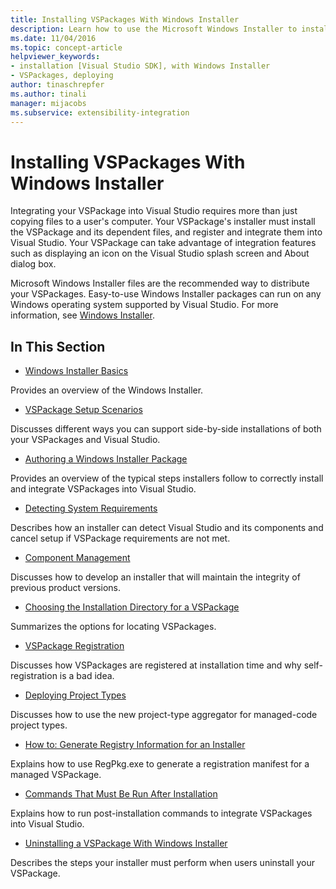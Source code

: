 ```yaml
---
title: Installing VSPackages With Windows Installer
description: Learn how to use the Microsoft Windows Installer to install a VSPackage and its dependent files, and register and integrate them into Visual Studio.
ms.date: 11/04/2016
ms.topic: concept-article
helpviewer_keywords:
- installation [Visual Studio SDK], with Windows Installer
- VSPackages, deploying
author: tinaschrepfer
ms.author: tinali
manager: mijacobs
ms.subservice: extensibility-integration
---
```

# Installing VSPackages With Windows Installer

Integrating your VSPackage into Visual Studio requires more than just copying files to a user's computer. Your VSPackage's installer must install the VSPackage and its dependent files, and register and integrate them into Visual Studio. Your VSPackage can take advantage of integration features such as displaying an icon on the Visual Studio splash screen and About dialog box.

 Microsoft Windows Installer files are the recommended way to distribute your VSPackages. Easy-to-use Windows Installer packages can run on any Windows operating system supported by Visual Studio. For more information, see [Windows Installer](/previous-versions/2kt85ked(v=vs.120)).

## In This Section
- [Windows Installer Basics](../../extensibility/internals/windows-installer-basics.md)

 Provides an overview of the Windows Installer.

- [VSPackage Setup Scenarios](../../extensibility/internals/vspackage-setup-scenarios.md)

 Discusses different ways you can support side-by-side installations of both your VSPackages and Visual Studio.

- [Authoring a Windows Installer Package](../../extensibility/internals/authoring-a-windows-installer-package.md)

 Provides an overview of the typical steps installers follow to correctly install and integrate VSPackages into Visual Studio.

- [Detecting System Requirements](../../extensibility/internals/detecting-system-requirements.md)

 Describes how an installer can detect Visual Studio and its components and cancel setup if VSPackage requirements are not met.

- [Component Management](../../extensibility/internals/component-management.md)

 Discusses how to develop an installer that will maintain the integrity of previous product versions.

- [Choosing the Installation Directory for a VSPackage](../../extensibility/internals/choosing-the-installation-directory-for-a-vspackage.md)

 Summarizes the options for locating VSPackages.

- [VSPackage Registration](../../extensibility/internals/vspackage-registration.md)

 Discusses how VSPackages are registered at installation time and why self-registration is a bad idea.

- [Deploying Project Types](../../extensibility/internals/deploying-project-types.md)

 Discusses how to use the new project-type aggregator for managed-code project types.

- [How to: Generate Registry Information for an Installer](../../extensibility/internals/how-to-generate-registry-information-for-an-installer.md)

 Explains how to use RegPkg.exe to generate a registration manifest for a managed VSPackage.

- [Commands That Must Be Run After Installation](../../extensibility/internals/commands-that-must-be-run-after-installation.md)

 Explains how to run post-installation commands to integrate VSPackages into Visual Studio.

- [Uninstalling a VSPackage With Windows Installer](../../extensibility/internals/uninstalling-a-vspackage-with-windows-installer.md)

 Describes the steps your installer must perform when users uninstall your VSPackage.
